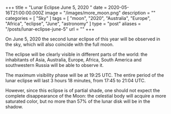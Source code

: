 +++
title = "Lunar Eclipse June 5, 2020 "
date = 2020-05-16T21:00:00.000Z
image = "/images/more_moon.png"
description = ""
categories = [ "Sky" ]
tags = [
  "moon",
  "2020",
  "Australia",
  "Europe",
  "Africa",
  "eclipse",
  "June",
  "astronomy"
]
type = "post"
aliases = "/posts/lunar-eclipse-june-5"
url = ""
+++

On June 5, 2020 the second lunar eclipse of this year will be observed in the sky, which will also coincide with the full moon.

The eclipse will be clearly visible in different parts of the world: the inhabitants of Asia, Australia, Europe, Africa, South America and southwestern Russia will be able to observe it.

The maximum visibility phase will be at 19:25 UTC. The entire period of the lunar eclipse will last 3 hours 18 minutes, from 17:45 to 21:04 UTC.

However, since this eclipse is of partial shade, one should not expect the complete disappearance of the Moon: the celestial body will acquire a more saturated color, but no more than 57% of the lunar disk will be in the shadow.

